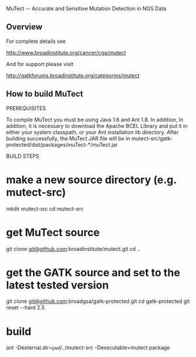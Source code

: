 MuTect -- Accurate and Sensitive Mutation Detection in NGS Data

Overview
--------------------------------------------------------
For complete details see

http://www.broadinstitute.org/cancer/cga/mutect

And for support please visit

http://gatkforums.broadinstitute.org/categories/mutect


How to build MuTect
--------------------------------------------------------

PREREQUISITES

To compile MuTect you must be using Java 1.6 and Ant 1.8.  In addition, In addition, it is necessary to download the Apache BCEL Library and put it in either your system classpath, or your Ant installation lib directory.  After building successfully, the MuTect JAR file will be in mutect-src/gatk-protected/dist/packages/muTect-*/muTect.jar 

BUILD STEPS

# make a new source directory (e.g. mutect-src)
mkdir mutect-src
cd mutect-src

# get MuTect source
git clone git@github.com:broadinstitute/mutect.git
cd ..

# get the GATK source and set to the latest tested version
git clone git@github.com:broadgsa/gatk-protected.git
cd gatk-protected
git reset --hard 2.5

# build
ant -Dexternal.dir=`pwd`/../mutect-src -Dexecutable=mutect package
